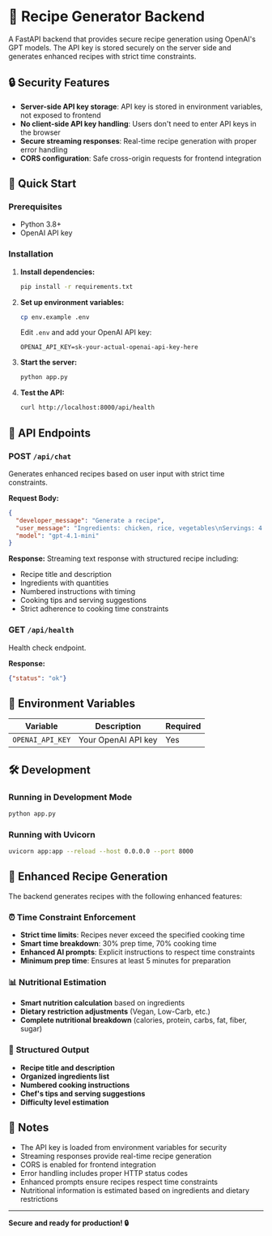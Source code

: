 # 🍳 Recipe Generator Backend

A FastAPI backend that provides secure recipe generation using OpenAI's GPT models. The API key is stored securely on the server side and generates enhanced recipes with strict time constraints.

## 🔒 Security Features

- **Server-side API key storage**: API key is stored in environment variables, not exposed to frontend
- **No client-side API key handling**: Users don't need to enter API keys in the browser
- **Secure streaming responses**: Real-time recipe generation with proper error handling
- **CORS configuration**: Safe cross-origin requests for frontend integration

## 🚀 Quick Start

### Prerequisites

- Python 3.8+
- OpenAI API key

### Installation

1. **Install dependencies:**
   ```bash
   pip install -r requirements.txt
   ```

2. **Set up environment variables:**
   ```bash
   cp env.example .env
   ```
   
   Edit `.env` and add your OpenAI API key:
   ```
   OPENAI_API_KEY=sk-your-actual-openai-api-key-here
   ```

3. **Start the server:**
   ```bash
   python app.py
   ```

4. **Test the API:**
   ```bash
   curl http://localhost:8000/api/health
   ```

## 🔧 API Endpoints

### POST `/api/chat`
Generates enhanced recipes based on user input with strict time constraints.

**Request Body:**
```json
{
  "developer_message": "Generate a recipe",
  "user_message": "Ingredients: chicken, rice, vegetables\nServings: 4 people\nCooking Time: 30 minutes (STRICT LIMIT)\nCuisine Type: Indian\nDietary Restrictions: None",
  "model": "gpt-4.1-mini"
}
```

**Response:** Streaming text response with structured recipe including:
- Recipe title and description
- Ingredients with quantities
- Numbered instructions with timing
- Cooking tips and serving suggestions
- Strict adherence to cooking time constraints

### GET `/api/health`
Health check endpoint.

**Response:**
```json
{"status": "ok"}
```

## 🔐 Environment Variables

| Variable | Description | Required |
|----------|-------------|----------|
| `OPENAI_API_KEY` | Your OpenAI API key | Yes |

## 🛠️ Development

### Running in Development Mode
```bash
python app.py
```

### Running with Uvicorn
```bash
uvicorn app:app --reload --host 0.0.0.0 --port 8000
```

## 🎯 Enhanced Recipe Generation

The backend generates recipes with the following enhanced features:

### ⏰ **Time Constraint Enforcement**
- **Strict time limits**: Recipes never exceed the specified cooking time
- **Smart time breakdown**: 30% prep time, 70% cooking time
- **Enhanced AI prompts**: Explicit instructions to respect time constraints
- **Minimum prep time**: Ensures at least 5 minutes for preparation

### 📊 **Nutritional Estimation**
- **Smart nutrition calculation** based on ingredients
- **Dietary restriction adjustments** (Vegan, Low-Carb, etc.)
- **Complete nutritional breakdown** (calories, protein, carbs, fat, fiber, sugar)

### 🎨 **Structured Output**
- **Recipe title and description**
- **Organized ingredients list**
- **Numbered cooking instructions**
- **Chef's tips and serving suggestions**
- **Difficulty level estimation**

## 📝 Notes

- The API key is loaded from environment variables for security
- Streaming responses provide real-time recipe generation
- CORS is enabled for frontend integration
- Error handling includes proper HTTP status codes
- Enhanced prompts ensure recipes respect time constraints
- Nutritional information is estimated based on ingredients and dietary restrictions

---

**Secure and ready for production! 🔒** 